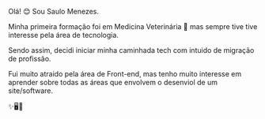 Olá! 😊
Sou Saulo Menezes. 

Minha primeira formação foi em Medicina Veterinária  🐶
mas sempre tive tive interesse pela área de tecnologia.

Sendo assim, decidi iniciar minha caminhada tech com intuido de migração de profissão.

Fui muito atraido pela área de Front-end, mas tenho muito interesse em aprender sobre todas
as áreas que envolvem o desenviol de um site/software.

✨🖥️🥰

<div> 
  
</div>




